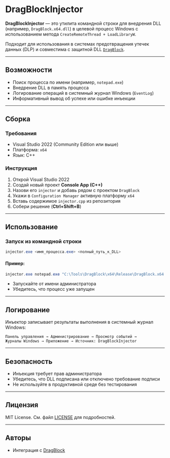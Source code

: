 # DragBlockInjector

**DragBlockInjector** — это утилита командной строки для внедрения DLL (например, `DragBlock.x64.dll`) в целевой процесс Windows с использованием метода `CreateRemoteThread + LoadLibraryW`.

Подходит для использования в системах предотвращения утечек данных (DLP) и совместима с защитной DLL [`DragBlock`](https://github.com/your-org/dragblock).

---

## Возможности

- Поиск процесса по имени (например, `notepad.exe`)
- Внедрение DLL в память процесса
- Логирование операций в системный журнал Windows (`EventLog`)
- Информативный вывод об успехе или ошибке инъекции

---

## Сборка

### Требования

- Visual Studio 2022 (Community Edition или выше)
- Платформа: `x64`
- Язык: C++

### Инструкция

1. Открой Visual Studio 2022
2. Создай новый проект **Console App (C++)**
3. Назови его `injector` и добавь рядом с проектом `DragBlock`
4. Укажи в `Configuration Manager` активную платформу `x64`
5. Вставь содержимое `injector.cpp` из репозитория
6. Собери решение (**Ctrl+Shift+B**)

---

## Использование

### Запуск из командной строки

```powershell
injector.exe <имя_процесса.exe> <полный_путь_к_DLL>
```

#### Пример:

```powershell
injector.exe notepad.exe "C:\Tools\DragBlock\x64\Release\DragBlock.x64.dll"
```

- Запускайте от имени администратора
- Убедитесь, что процесс уже запущен

---

## Логирование

Инъектор записывает результаты выполнения в системный журнал Windows:

```plaintext
Панель управления → Администрирование → Просмотр событий →
Журналы Windows → Приложение → Источник: DragBlockInjector
```

---

## Безопасность

- Инъекция требует прав администратора
- Убедитесь, что DLL подписана или отключено требование подписи
- Не используйте в продуктивной среде без тестирования

---

## Лицензия

MIT License. См. файл [LICENSE](LICENSE) для подробностей.

---

## Авторы

- Интеграция с [DragBlock](https://github.com/kiselyovb/DragBlock)
